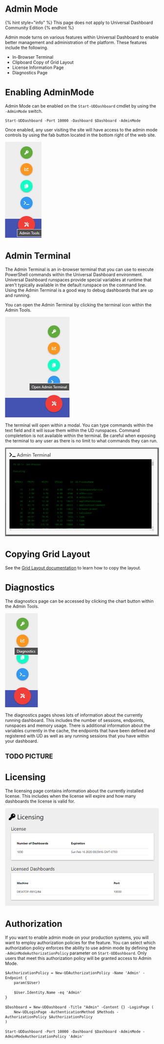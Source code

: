 # Admin Mode

{% hint style="info" %}
This page does not apply to Universal Dashboard Community Edition
{% endhint %}

Admin mode turns on various features within Universal Dashboard to enable better management and administration of the platform. These features include the following. 

- In-Browser Terminal
- Clipboard Copy of Grid Layout 
- License Information Page
- Diagnostics Page 

# Enabling AdminMode

Admin Mode can be enabled on the `Start-UDDashboard` cmdlet by using the `-AdminMode` switch. 

```
Start-UDDashboard -Port 10000 -Dashboard $Dashboard -AdminMode
```

Once enabled, any user visiting the site will have access to the admin mode controls by using the fab button located in the bottom right of the web site. 

![](.gitbook/assets/adminmode.PNG)

# Admin Terminal 

The Admin Terminal is an in-browser terminal that you can use to execute PowerShell commands within the Universal Dashboard environment. Universal Dashboard runspaces provide special variables at runtime that aren't typically available in the default runspace on the command line. Using the Admin Terminal is a good way to debug dashboards that are up and running. 

You can open the Admin Terminal by clicking the terminal icon within the Admin Tools. 

![](.gitbook/assets/open-admin-terminal.PNG)

The terminal will open within a modal. You can type commands within the text field and it will issue them within the UD runspaces. Command completetion is not available within the terminal. Be careful when exposing the terminal to any user as there is no limit to what commands they can run. 

![](.gitbook/assets/admin-terminal.PNG)

# Copying Grid Layout

See the [Grid Layout documentation](./components/grid-layout.md) to learn how to copy the layout. 

# Diagnostics

The diagnostics page can be accessed by clicking the chart button within the Admin Tools. 

![](.gitbook/assets/open-diagnostics.PNG)

The diagnostics pages shows lots of information about the currently running dashboard. This includes the number of sessions, endpoints, runspaces and memory usage. There is additional information about the variables currently in the cache, the endpoints that have been defined and registered with UD as well as any running sessions that you have within your dashboard. 

## TODO PICTURE

# Licensing 

The licensing page contains information about the currently installed license. This includes when the license will expire and how many dashboards the license is valid for. 

![](.gitbook/assets/licensing-page.png)

# Authorization

If you want to enable admin mode on your production systems, you will want to employ authorization policies for the feature. You can select which authorization policy enforces the ability to use admin mode by defining the `-AdminModeAuthorizationPolicy` parameter on `Start-UDDashboard`. Only users that meet this authorization policy will be granted access to Admin Mode. 

```
$AuthorizationPolicy = New-UDAuthorizationPolicy -Name 'Admin' -Endpoint {
    param($User)

    $User.Identity.Name -eq 'Admin'
}

$Dashboard = New-UDDashboard -Title "Admin" -Content {} -LoginPage (
    New-UDLoginPage -AuthenticationMethod $Methods -AuthorizationPolicy $AuthorizationPolicy
)

Start-UDDashboard -Port 10000 -Dashboard $Dashboard -AdminMode -AdminModeAuthorizationPolicy 'Admin'
```